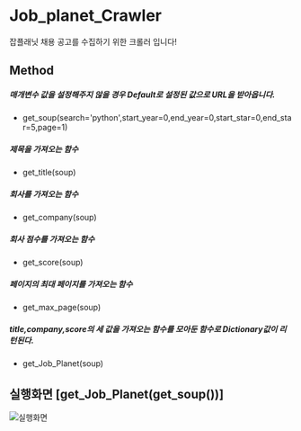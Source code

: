 # Job_planet_Crawler
잡플래닛 채용 공고를 수집하기 위한 크롤러 입니다!

## Method
##### 매개변수 값을 설정해주지 않을 경우 Default로 설정된 값으로 URL을 받아옵니다.
* get_soup(search='python',start_year=0,end_year=0,start_star=0,end_star=5,page=1)
##### 제목을 가져오는 함수
* get_title(soup)
##### 회사를 가져오는 함수
* get_company(soup)
##### 회사 점수를 가져오는 함수
* get_score(soup)
##### 페이지의 최대 페이지를 가져오는 함수
* get_max_page(soup)

##### title,company,score의 세 값을 가져오는 함수를 모아둔 함수로 Dictionary값이 리턴된다.
* get_Job_Planet(soup)


## 실행화면 [get_Job_Planet(get_soup())]
![실행화면](https://user-images.githubusercontent.com/58453569/106359609-22ad0100-6357-11eb-90a3-f129ec4242f1.PNG)
